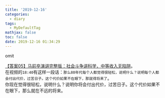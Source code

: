 ```yaml
---
title: '2019-12-16'
categories:
  - diary
tags:
  - MyDefaultTag
mathjax: false
toc: false
date: 2019-12-16 01:34:29
---
```

omit
<!--more-->

[【答案05】马前卒演讲完整版：社会斗争讲科学，中等收入无陷阱](https://www.bilibili.com/video/av79427118)。  
在视频的`18:40`有这样一段话：`那么80年代每个人都觉得很轻松，说明什么？说明每个人都会付出代价，过苦日子。这个代价如果不在眼下，那就得将来了`。  
你现在觉得很轻松，说明什么？说明你将会付出代价，过苦日子。这个代价如果不在眼下，那么就在不远的将来。  
